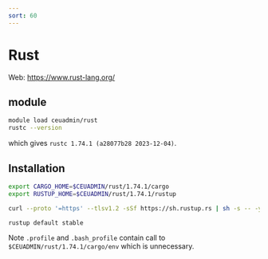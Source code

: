 ```yaml
---
sort: 60
---
```


# Rust

Web: <https://www.rust-lang.org/>

## module

```bash
module load ceuadmin/rust
rustc --version
```

which gives `rustc 1.74.1 (a28077b28 2023-12-04)`.

## Installation

```bash
export CARGO_HOME=$CEUADMIN/rust/1.74.1/cargo
export RUSTUP_HOME=$CEUADMIN/rust/1.74.1/rustup

curl --proto '=https' --tlsv1.2 -sSf https://sh.rustup.rs | sh -s -- -y

rustup default stable
```

Note `.profile` and `.bash_profile` contain call to `$CEUADMIN/rust/1.74.1/cargo/env` which is unnecessary.
